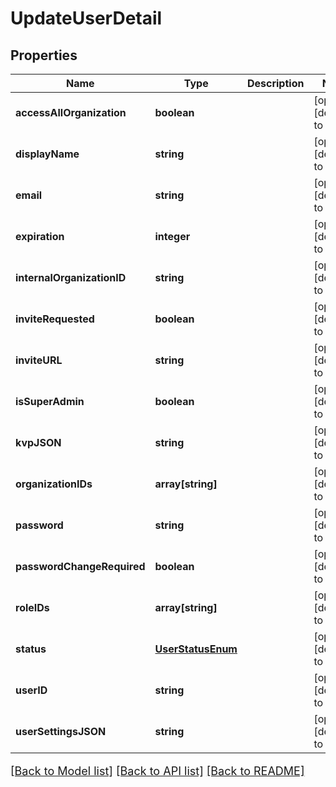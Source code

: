 # UpdateUserDetail

## Properties
Name | Type | Description | Notes
------------ | ------------- | ------------- | -------------
**accessAllOrganization** | **boolean** |  | [optional] [default to null]
**displayName** | **string** |  | [optional] [default to null]
**email** | **string** |  | [optional] [default to null]
**expiration** | **integer** |  | [optional] [default to null]
**internalOrganizationID** | **string** |  | [optional] [default to null]
**inviteRequested** | **boolean** |  | [optional] [default to null]
**inviteURL** | **string** |  | [optional] [default to null]
**isSuperAdmin** | **boolean** |  | [optional] [default to null]
**kvpJSON** | **string** |  | [optional] [default to null]
**organizationIDs** | **array[string]** |  | [optional] [default to null]
**password** | **string** |  | [optional] [default to null]
**passwordChangeRequired** | **boolean** |  | [optional] [default to null]
**roleIDs** | **array[string]** |  | [optional] [default to null]
**status** | [**UserStatusEnum**](UserStatusEnum.md) |  | [optional] [default to null]
**userID** | **string** |  | [optional] [default to null]
**userSettingsJSON** | **string** |  | [optional] [default to null]

[[Back to Model list]](../README.md#documentation-for-models) [[Back to API list]](../README.md#documentation-for-api-endpoints) [[Back to README]](../README.md)

<style>
     p, ul, ol, li { font-size: 18px !important;}
</style>


